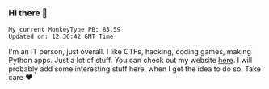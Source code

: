 ### Hi there 👋
<!-- PB START -->
```
My current MonkeyType PB: 85.59
Updated on: 12:36:42 GMT Time
```
<!-- PB END -->
I'm an IT person, just overall. I like CTFs, hacking, coding games, making Python apps. Just a lot of stuff.
You can check out my website [here](https://skill3472.github.io/).
I will probably add some interesting stuff here, when I get the idea to do so. Take care ❤️
